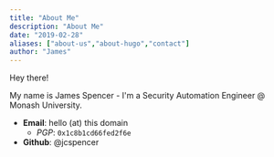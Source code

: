 ```yaml
---
title: "About Me"
description: "About Me"
date: "2019-02-28"
aliases: ["about-us","about-hugo","contact"]
author: "James"
---
```



Hey there!

My name is James Spencer - I'm a Security Automation Engineer @ Monash University.

- **Email**: hello (at) this domain
  - *PGP*: `0x1c8b1cd66fed2f6e`
- **Github**: @jcspencer